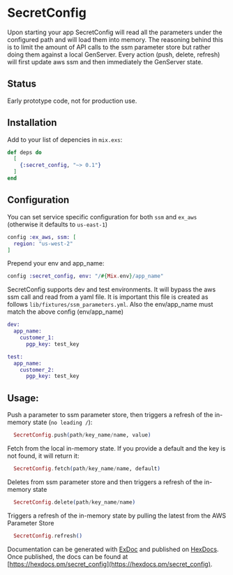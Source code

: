 # SecretConfig

Upon starting your app SecretConfig will read all the parameters under the configured path and will load them into memory. The reasoning behind this is to limit the amount of API calls to the ssm parameter store but rather doing them against a local GenServer. Every action (push, delete, refresh) will first update aws ssm and then immediately the GenServer state. 

## Status
Early prototype code, not for production use.

## Installation

Add to your list of depencies in `mix.exs`:

~~~elixir
def deps do
  [
    {:secret_config, "~> 0.1"}
  ]
end
~~~
## Configuration
You can set service specific configuration for both `ssm` and `ex_aws` (otherwise it defaults to `us-east-1`)

```elixir
config :ex_aws, ssm: [
  region: "us-west-2"
]
```

Prepend your env and app_name:
```elixir
config :secret_config, env: "/#{Mix.env}/app_name"
```

SecretConfig supports dev and test environments. It will bypass the aws ssm call and read from a yaml file. It is important this file is created as follows `lib/fixtures/ssm_parameters.yml`. Also the env/app_name must match the above config (env/app_name)
```elixir
dev:
  app_name:
    customer_1:
      pgp_key: test_key

test:
  app_name:
    customer_2:
      pgp_key: test_key
```


## Usage:

Push a parameter to ssm parameter store, then triggers a refresh of the in-memory state (`no leading /`):
```elixir
  SecretConfig.push(path/key_name/name, value)
```
Fetch from the local in-memory state. If you provide a default and the key is not found, it will return it:
```elixir
  SecretConfig.fetch(path/key_name/name, default)
```
Deletes from ssm parameter store and then triggers a refresh of the in-memory state
```elixir
  SecretConfig.delete(path/key_name/name)
```
Triggers a refresh of the in-memory state by pulling the latest from the AWS Parameter Store
```elixir
  SecretConfig.refresh()
```

Documentation can be generated with [ExDoc](https://github.com/elixir-lang/ex_doc)
and published on [HexDocs](https://hexdocs.pm). Once published, the docs can
be found at [https://hexdocs.pm/secret_config](https://hexdocs.pm/secret_config).
